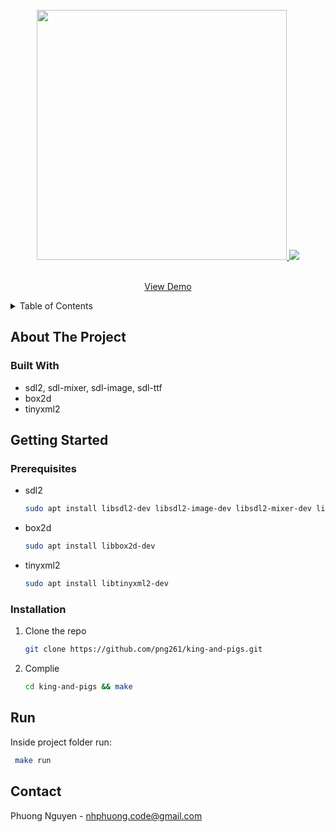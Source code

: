 <!-- PROJECT LOGO -->
<br />
<div align="center">
  <a href="https://github.com/png261/king-and-pigs">
    <img src="https://user-images.githubusercontent.com/63899044/226949086-c39646ef-9228-4561-900b-7be8635ea879.png" width="400"/>
  </a>
  <img src="https://user-images.githubusercontent.com/63899044/226949294-75333ced-5a50-4fac-925c-50c47259b90a.gif"/>

  <p align="center">
    <br />
    <a href="">View Demo</a>
  </p>
</div>


<!-- TABLE OF CONTENTS -->
<details>
  <summary>Table of Contents</summary>
  <ol>
    <li>
      <a href="#about-the-project">About The Project</a>
      <ul>
        <li><a href="#built-with">Built With</a></li>
      </ul>
    </li>
    <li>
      <a href="#getting-started">Getting Started</a>
      <ul>
        <li><a href="#prerequisites">Prerequisites</a></li>
        <li><a href="#installation">Installation</a></li>
      </ul>
    </li>
    <li><a href="#run">Run</a></li>
    <li><a href="#contact">Contact</a></li>
  </ol>
</details>


<!-- ABOUT THE PROJECT -->
## About The Project

### Built With
* sdl2, sdl-mixer, sdl-image, sdl-ttf
*  box2d
*  tinyxml2


<!-- GETTING STARTED -->
## Getting Started

### Prerequisites
* sdl2
  ```sh
  sudo apt install libsdl2-dev libsdl2-image-dev libsdl2-mixer-dev libsdl2-ttf-dev
  ```
* box2d
  ```sh
  sudo apt install libbox2d-dev
  ```
* tinyxml2
  ```sh
  sudo apt install libtinyxml2-dev
  ```

### Installation
1. Clone the repo
   ```sh
   git clone https://github.com/png261/king-and-pigs.git
   ```
2. Complie
   ```sh
   cd king-and-pigs && make
   ```

<!-- USAGE EXAMPLES -->
## Run
Inside project folder run: 
```sh
 make run
 ```

<!-- CONTACT -->
## Contact
Phuong Nguyen - nhphuong.code@gmail.com
